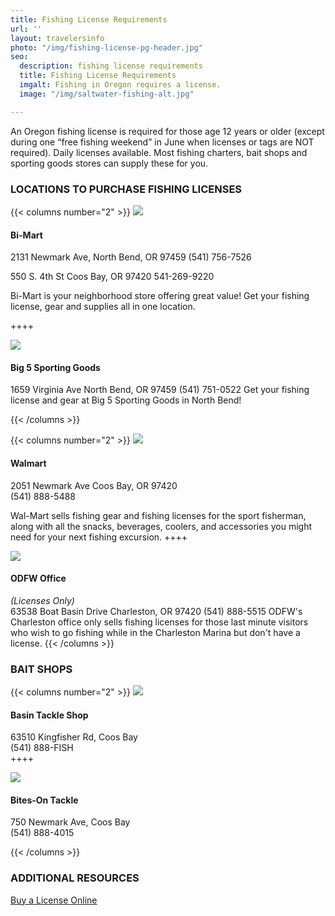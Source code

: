```yaml
---
title: Fishing License Requirements
url: ''
layout: travelersinfo
photo: "/img/fishing-license-pg-header.jpg"
seo:
  description: fishing license requirements
  title: Fishing License Requirements
  imgalt: Fishing in Oregon requires a license.
  image: "/img/saltwater-fishing-alt.jpg"

---
```

An Oregon fishing license is required for those age 12 years or older (except during one “free fishing weekend” in June when licenses or tags are NOT required). Daily licenses available. Most fishing charters, bait shops and sporting goods stores can supply these for you.

### LOCATIONS TO PURCHASE FISHING LICENSES

{{< columns number="2" >}}
![](/img/bi-mart-fishing-license-pg.jpg)

#### Bi-Mart

2131 Newmark Ave,
North Bend, OR 97459
(541) 756-7526  

550 S. 4th St
Coos Bay, OR 97420
541-269-9220

Bi-Mart is your neighborhood store offering great value! Get your fishing license, gear and supplies all in one location.

 ++++ 

![](/img/big-5-fishing-license-pg.jpg)

#### Big 5 Sporting Goods

1659 Virginia Ave
North Bend, OR 97459
(541) 751-0522
Get your fishing license and gear at Big 5 Sporting Goods in North Bend!

{{< /columns >}}

{{< columns number="2" >}}
![](/img/walmart-fishing-license-pg.jpg)

#### Walmart

2051 Newmark Ave
Coos Bay, OR 97420  
(541) 888-5488

Wal-Mart sells fishing gear and fishing licenses for the sport fisherman, along with all the snacks, beverages, coolers, and accessories you might need for your next fishing excursion.
 ++++ 

![](/img/odfw-fishing-license-pg.jpg)

#### ODFW Office

_(Licenses Only)_  
63538 Boat Basin Drive
Charleston, OR 97420
(541) 888-5515
ODFW's Charleston office only sells fishing licenses for those last minute visitors who wish to go fishing while in the Charleston Marina but don't have a license.
{{< /columns >}}

### BAIT SHOPS

{{< columns number="2" >}}
![](/img/basin-tackle-fishing-license-bait.jpg)

#### Basin Tackle Shop

63510 Kingfisher Rd, Coos Bay  
(541) 888-FISH  
 ++++ 

![](/img/bites-on-fishing-license-bait-pg.jpg)

#### Bites-On Tackle

750 Newmark Ave, Coos Bay  
(541) 888-4015

{{< /columns >}}

### ADDITIONAL RESOURCES

[Buy a License Online](https://myodfw.com/articles/how-buy-license-or-tag)